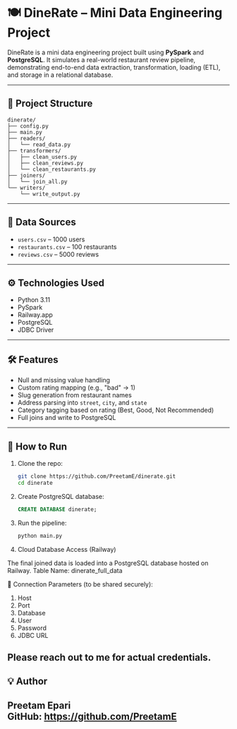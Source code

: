 # 🍽️ DineRate – Mini Data Engineering Project

DineRate is a mini data engineering project built using **PySpark** and **PostgreSQL**. It simulates a real-world restaurant review pipeline, demonstrating end-to-end data extraction, transformation, loading (ETL), and storage in a relational database.

---

## 📂 Project Structure

```
dinerate/
├── config.py
├── main.py
├── readers/
│   └── read_data.py
├── transformers/
│   ├── clean_users.py
│   ├── clean_reviews.py
│   └── clean_restaurants.py
├── joiners/
│   └── join_all.py
└── writers/
    └── write_output.py
```

---

## 🧪 Data Sources

- `users.csv` – 1000 users
- `restaurants.csv` – 100 restaurants
- `reviews.csv` – 5000 reviews

---

## ⚙️ Technologies Used

- Python 3.11
- PySpark
- Railway.app
- PostgreSQL
- JDBC Driver


---

## 🛠️ Features

- Null and missing value handling
- Custom rating mapping (e.g., "bad" → 1)
- Slug generation from restaurant names
- Address parsing into `street`, `city`, and `state`
- Category tagging based on rating (Best, Good, Not Recommended)
- Full joins and write to PostgreSQL

---

## 🚀 How to Run

1. Clone the repo:
   ```bash
   git clone https://github.com/PreetamE/dinerate.git
   cd dinerate
   ```

2. Create PostgreSQL database:
   ```sql
   CREATE DATABASE dinerate;
   ```

3. Run the pipeline:
   ```bash
   python main.py
   ```
4. Cloud Database Access (Railway)

The final joined data is loaded into a PostgreSQL database hosted on Railway.
Table Name: dinerate_full_data

🔗 Connection Parameters (to be shared securely):
1) Host
2) Port
3) Database
4) User
5) Password
6) JDBC URL

Please reach out to me for actual credentials.
---

## 💡 Author

**Preetam Epari**   
GitHub: https://github.com/PreetamE
---

